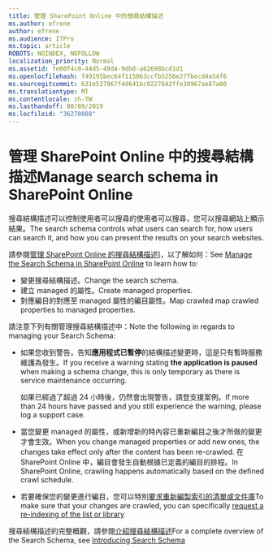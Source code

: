 ```yaml
---
title: 管理 SharePoint Online 中的搜尋結構描述
ms.author: efrene
author: efrene
ms.audience: ITPro
ms.topic: article
ROBOTS: NOINDEX, NOFOLLOW
localization_priority: Normal
ms.assetid: fe00f4c0-44d5-49d4-9db0-a62698bcd1d1
ms.openlocfilehash: f49195bec64f115063ccfb5256e27fbecd4a54f6
ms.sourcegitcommit: 631e527967f4d641bc9227642ffe38967ae87a00
ms.translationtype: MT
ms.contentlocale: zh-TW
ms.lasthandoff: 08/09/2019
ms.locfileid: "36270088"
---
```

# <a name="manage-search-schema-in-sharepoint-online"></a><span data-ttu-id="d2373-102">管理 SharePoint Online 中的搜尋結構描述</span><span class="sxs-lookup"><span data-stu-id="d2373-102">Manage search schema in SharePoint Online</span></span>

<span data-ttu-id="d2373-103">搜尋結構描述可以控制使用者可以搜尋的使用者可以搜尋，您可以搜尋網站上顯示結果。</span><span class="sxs-lookup"><span data-stu-id="d2373-103">The search schema controls what users can search for, how users can search it, and how you can present the results on your search websites.</span></span> 

<span data-ttu-id="d2373-104">請參閱[管理 SharePoint Online 的搜尋結構描述](https://docs.microsoft.com/sharepoint/manage-search-schema)]，以了解如何：</span><span class="sxs-lookup"><span data-stu-id="d2373-104">See [Manage the Search Schema in SharePoint Online](https://docs.microsoft.com/sharepoint/manage-search-schema) to learn how to:</span></span> 
- <span data-ttu-id="d2373-105">變更搜尋結構描述。</span><span class="sxs-lookup"><span data-stu-id="d2373-105">Change the search schema.</span></span>
- <span data-ttu-id="d2373-106">建立 managed 的屬性。</span><span class="sxs-lookup"><span data-stu-id="d2373-106">Create managed properties.</span></span>
- <span data-ttu-id="d2373-107">對應編目的對應至 managed 屬性的編目屬性。</span><span class="sxs-lookup"><span data-stu-id="d2373-107">Map crawled map crawled properties to managed properties.</span></span>

<span data-ttu-id="d2373-108">請注意下列有關管理搜尋結構描述中：</span><span class="sxs-lookup"><span data-stu-id="d2373-108">Note the following in regards to managing your Search Schema:</span></span>

- <span data-ttu-id="d2373-109">如果您收到警告，告知**應用程式已暫停**的結構描述變更時，這是只有暫時服務維護為發生。</span><span class="sxs-lookup"><span data-stu-id="d2373-109">If you receive a warning stating **the application is paused** when making a schema change, this is only temporary as there is service maintenance occurring.</span></span> 

    <span data-ttu-id="d2373-110">如果已經過了超過 24 小時後，仍然會出現警告，請登支援案例。</span><span class="sxs-lookup"><span data-stu-id="d2373-110">If more than 24 hours have passed and you still experience the warning, please log a support case.</span></span>
- <span data-ttu-id="d2373-111">當您變更 managed 的屬性，或新增新的時內容已重新編目之後才所做的變更才會生效。</span><span class="sxs-lookup"><span data-stu-id="d2373-111">When you change managed properties or add new ones, the changes take effect only after the content has been re-crawled.</span></span> <span data-ttu-id="d2373-112">在 SharePoint Online 中，編目會發生自動根據已定義的編目的排程。</span><span class="sxs-lookup"><span data-stu-id="d2373-112">In SharePoint Online, crawling happens automatically based on the defined crawl schedule.</span></span>
- <span data-ttu-id="d2373-113">若要確保您的變更進行編目，您可以特別[要求重新編製索引的清單或文件庫](https://docs.microsoft.com/sharepoint/manage-search-schema#request-re-indexing-of-a-document-library-or-list)</span><span class="sxs-lookup"><span data-stu-id="d2373-113">To make sure that your changes are crawled, you can specifically [request a re-indexing of the list or library](https://docs.microsoft.com/sharepoint/manage-search-schema#request-re-indexing-of-a-document-library-or-list)</span></span> 

<span data-ttu-id="d2373-114">搜尋結構描述的完整概觀，請參閱[介紹搜尋結構描述](https://blogs.technet.microsoft.com/tothesharepoint/2012/11/25/introducing-search-schema-for-sharepoint-2013/)</span><span class="sxs-lookup"><span data-stu-id="d2373-114">For a complete overview of the Search Schema, see [Introducing Search Schema](https://blogs.technet.microsoft.com/tothesharepoint/2012/11/25/introducing-search-schema-for-sharepoint-2013/)</span></span> 


